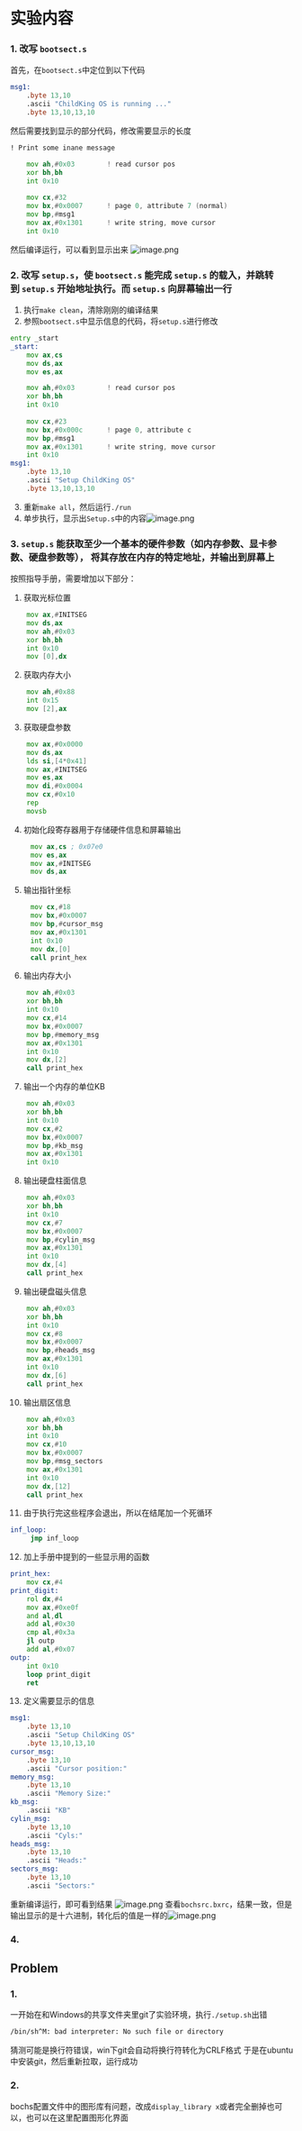 # 实验内容
### 1. 改写 `bootsect.s`
首先，在`bootsect.s`中定位到以下代码
```asm
msg1:
	.byte 13,10
	.ascii "ChildKing OS is running ..."
	.byte 13,10,13,10
```
然后需要找到显示的部分代码，修改需要显示的长度
```asm
! Print some inane message

	mov	ah,#0x03		! read cursor pos
	xor	bh,bh
	int	0x10
	
	mov	cx,#32
	mov	bx,#0x0007		! page 0, attribute 7 (normal)
	mov	bp,#msg1
	mov	ax,#0x1301		! write string, move cursor
	int	0x10
```
然后编译运行，可以看到显示出来
![image.png](https://s2.loli.net/2024/12/11/d8wnGMSHy4jhqQA.png)
### 2. 改写 `setup.s`，使 `bootsect.s` 能完成 `setup.s` 的载入，并跳转到 `setup.s` 开始地址执行。而 `setup.s` 向屏幕输出一行
1. 执行`make clean`，清除刚刚的编译结果
2. 参照`bootsect.s`中显示信息的代码，将`setup.s`进行修改
```asm
entry _start
_start:
	mov	ax,cs
	mov	ds,ax
	mov	es,ax

	mov	ah,#0x03		! read cursor pos
	xor	bh,bh
	int	0x10
	
	mov	cx,#23
	mov	bx,#0x000c		! page 0, attribute c 
	mov	bp,#msg1
	mov	ax,#0x1301		! write string, move cursor
	int	0x10
msg1:
	.byte 13,10
	.ascii "Setup ChildKing OS"
	.byte 13,10,13,10
```
3. 重新`make all`，然后运行`./run`
4. 单步执行，显示出`Setup.s`中的内容![image.png](https://s2.loli.net/2024/12/11/3ivMj5IWUse2gbR.png)
### 3. `setup.s` 能获取至少一个基本的硬件参数（如内存参数、显卡参数、硬盘参数等）， 将其存放在内存的特定地址，并输出到屏幕上
按照指导手册，需要增加以下部分：
1. 获取光标位置
```asm
    mov ax,#INITSEG
    mov ds,ax
    mov ah,#0x03
    xor bh,bh
    int 0x10
    mov [0],dx
```
2. 获取内存大小
```asm
    mov ah,#0x88
    int 0x15
    mov [2],ax
```
3. 获取硬盘参数
```asm
	mov ax,#0x0000
	mov ds,ax 
	lds si,[4*0x41]
	mov ax,#INITSEG
	mov es,ax 
	mov di,#0x0004 
	mov cx,#0x10 
	rep
	movsb
```
4. 初始化段寄存器用于存储硬件信息和屏幕输出
```asm
	 mov ax,cs ; 0x07e0
	 mov es,ax
	 mov ax,#INITSEG
	 mov ds,ax
```
5. 输出指针坐标
```asm
	 mov cx,#18
	 mov bx,#0x0007
	 mov bp,#cursor_msg
	 mov ax,#0x1301
	 int 0x10
	 mov dx,[0]
	 call print_hex
```
6. 输出内存大小
```asm
	mov ah,#0x03
	xor bh,bh
	int 0x10
	mov cx,#14
	mov bx,#0x0007
	mov bp,#memory_msg
	mov ax,#0x1301
	int 0x10
	mov dx,[2] 
	call print_hex
```
7. 输出一个内存的单位KB
```asm
	mov ah,#0x03
	xor bh,bh
	int 0x10
	mov cx,#2
	mov bx,#0x0007
	mov bp,#kb_msg
	mov ax,#0x1301
	int 0x10
```
8. 输出硬盘柱面信息
```asm
	mov ah,#0x03
	xor bh,bh
	int 0x10
	mov cx,#7
	mov bx,#0x0007
	mov bp,#cylin_msg
	mov ax,#0x1301
	int 0x10
	mov dx,[4]
	call print_hex
```
9. 输出硬盘磁头信息
```asm
	mov ah,#0x03
	xor bh,bh
	int 0x10
	mov cx,#8
	mov bx,#0x0007
	mov bp,#heads_msg
	mov ax,#0x1301
	int 0x10
	mov dx,[6]
	call print_hex
```
10. 输出扇区信息
```asm
	mov ah,#0x03
	xor bh,bh
	int 0x10
	mov cx,#10
	mov bx,#0x0007
	mov bp,#msg_sectors
	mov ax,#0x1301
	int 0x10
	mov dx,[12]
	call print_hex
```
11. 由于执行完这些程序会退出，所以在结尾加一个死循环
```asm
inf_loop:
	 jmp inf_loop
```
12. 加上手册中提到的一些显示用的函数
```asm
print_hex:
    mov cx,#4 
print_digit:
    rol dx,#4 
    mov ax,#0xe0f 
    and al,dl 
    add al,#0x30
    cmp al,#0x3a 
    jl outp
    add al,#0x07
outp:
    int 0x10
    loop print_digit
    ret
```
13. 定义需要显示的信息
```asm
msg1:
	.byte 13,10
	.ascii "Setup ChildKing OS"
	.byte 13,10,13,10
cursor_msg:
	.byte 13,10
	.ascii "Cursor position:"
memory_msg:
	.byte 13,10
	.ascii "Memory Size:"
kb_msg:
	.ascii "KB"
cylin_msg:
	.byte 13,10
	.ascii "Cyls:"
heads_msg:
	.byte 13,10
	.ascii "Heads:"
sectors_msg:
	.byte 13,10
	.ascii "Sectors:"
```
重新编译运行，即可看到结果
![image.png](https://s2.loli.net/2024/12/11/etuYWrJc9gxDoZT.png)
查看`bochsrc.bxrc`，结果一致，但是输出显示的是十六进制，转化后的值是一样的![image.png](https://s2.loli.net/2024/12/11/l3GFmVWr7BA2jIQ.png)
### 4. 
## Problem
### 1. 
一开始在和Windows的共享文件夹里git了实验环境，执行`./setup.sh`出错
```sh
/bin/sh^M: bad interpreter: No such file or directory
```
猜测可能是换行符错误，win下git会自动将换行符转化为CRLF格式
于是在ubuntu中安装git，然后重新拉取，运行成功
### 2.
bochs配置文件中的图形库有问题，改成`display_library x`或者完全删掉也可以，也可以在这里配置图形化界面
